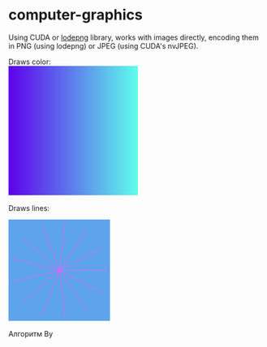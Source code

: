 # computer-graphics

Using CUDA or [lodepng](https://github.com/lvandeve/lodepng) library, works with images directly, encoding them in PNG (using lodepng) or JPEG (using CUDA's nvJPEG).

Draws color:  
![gradient](examples/t1_img_gradient_cuda.jpeg)

Draws lines:

![star](examples/t2_img_line_bresenham_cuda.jpeg)

Алгоритм Ву